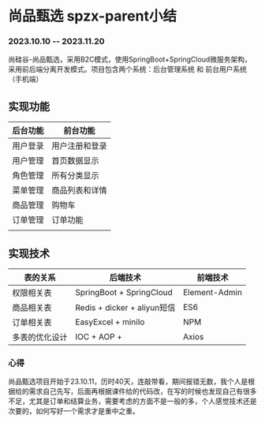 
# 尚品甄选 spzx-parent小结 
### 2023.10.10 -- 2023.11.20
尚硅谷-尚品甄选，采用B2C模式，使用SpringBoot+SpringCloud微服务架构，采用前后端分离开发模式。项目包含两个系统：后台管理系统 和 前台用户系统（手机端）

## 实现功能

| 后台功能 | 前台功能 |
|--|--|
| 用户登录 | 用户注册和登录 |
| 用户管理 | 首页数据显示 |
| 角色管理 | 所有分类显示 |
| 菜单管理 | 商品列表和详情 |
| 商品管理 | 购物车 |
| 订单管理 | 订单功能 |
  |  |


## 实现技术

| 表的关系 | 后端技术 |  前端技术 |
|--|--| --|
| 权限相关表 | SpringBoot + SpringCloud |  Element-Admin |
| 商品相关表 | Redis + dicker + aliyun短信 |  ES6 |
| 订单相关表 | EasyExcel + miniIo |  NPM |
| 多表的优化设计 | IOC + AOP +  |  Axios |


### 心得
尚品甄选项目开始于23.10.11，历时40天，连敲带看，期间报错无数，我个人是根据给的需求自己先写，后面再根据课件给的代码改，在写的时候也发现自己有很多不足，尤其是订单和结算业务，需要考虑的方面不是一般的多，个人感觉技术还是次要的，如何写好一个需求才是重中之重。
